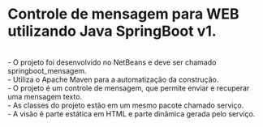 # Controle de mensagem para WEB utilizando Java SpringBoot v1.

<br>
 - O projeto foi desenvolvido no NetBeans e deve ser chamado springboot_mensagem.<br>
 - Utiliza o Apache Maven para a automatização da construção.<br>
 - O projeto é um controle de mensagem, que permite enviar e recuperar uma mensagem texto.<br>
 - As classes do projeto estão em um mesmo pacote chamado serviço.<br>
 - A visão é parte estática em HTML e parte dinâmica gerada pelo serviço.<br>
 
